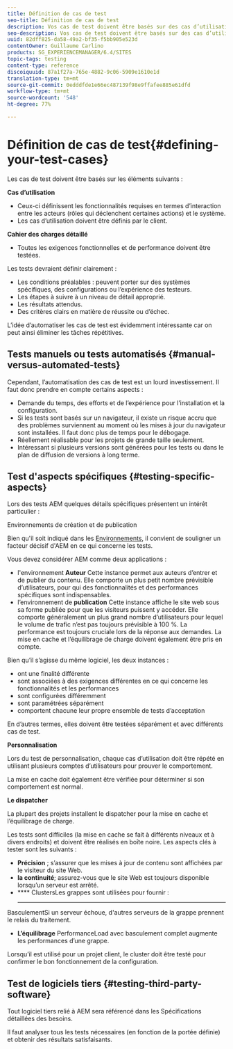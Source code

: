 ```yaml
---
title: Définition de cas de test
seo-title: Définition de cas de test
description: Vos cas de test doivent être basés sur des cas d’utilisation et le cahier des charges détaillé
seo-description: Vos cas de test doivent être basés sur des cas d’utilisation et le cahier des charges détaillé
uuid: 82dff825-da58-49a2-bf35-f5bb905e523d
contentOwner: Guillaume Carlino
products: SG_EXPERIENCEMANAGER/6.4/SITES
topic-tags: testing
content-type: reference
discoiquuid: 87a1f27a-765e-4882-9c06-5909e1610e1d
translation-type: tm+mt
source-git-commit: 0edddfde1e66ec487139f98e9ffafee885e61dfd
workflow-type: tm+mt
source-wordcount: '548'
ht-degree: 77%

---
```



# Définition de cas de test{#defining-your-test-cases}

Les cas de test doivent être basés sur les éléments suivants :

**Cas d’utilisation**

* Ceux-ci définissent les fonctionnalités requises en termes d’interaction entre les acteurs (rôles qui déclenchent certaines actions) et le système.
* Les cas d’utilisation doivent être définis par le client.

**Cahier des charges détaillé**

* Toutes les exigences fonctionnelles et de performance doivent être testées.

Les tests devraient définir clairement :

* Les conditions préalables : peuvent porter sur des systèmes spécifiques, des configurations ou l’expérience des testeurs.
* Les étapes à suivre à un niveau de détail approprié.
* Les résultats attendus.
* Des critères clairs en matière de réussite ou d’échec.

L’idée d’automatiser les cas de test est évidemment intéressante car on peut ainsi éliminer les tâches répétitives.

## Tests manuels ou tests automatisés  {#manual-versus-automated-tests}

Cependant, l’automatisation des cas de test est un lourd investissement. Il faut donc prendre en compte certains aspects :

* Demande du temps, des efforts et de l’expérience pour l’installation et la configuration.
* Si les tests sont basés sur un navigateur, il existe un risque accru que des problèmes surviennent au moment où les mises à jour du navigateur sont installées. Il faut donc plus de temps pour le débogage.
* Réellement réalisable pour les projets de grande taille seulement.
* Intéressant si plusieurs versions sont générées pour les tests ou dans le plan de diffusion de versions à long terme.

## Test d&#39;aspects spécifiques {#testing-specific-aspects}

Lors des tests AEM quelques détails spécifiques présentent un intérêt particulier :

Environnements de création et de publication

Bien qu&#39;il soit indiqué dans les [Environnements](/help/sites-developing/the-basics.md#environments), il convient de souligner un facteur décisif d&#39;AEM en ce qui concerne les tests.

Vous devez considérer AEM comme deux applications :

* l&#39;environnement **Auteur**
Cette instance permet aux auteurs d’entrer et de publier du contenu.
Elle comporte un plus petit nombre prévisible d’utilisateurs, pour qui des fonctionnalités et des performances spécifiques sont indispensables.
* l’environnement de **publication**
Cette instance affiche le site web sous sa forme publiée pour que les visiteurs puissent y accéder.
Elle comporte généralement un plus grand nombre d’utilisateurs pour lequel le volume de trafic n’est pas toujours prévisible à 100 %. La performance est toujours cruciale lors de la réponse aux demandes. La mise en cache et l’équilibrage de charge doivent également être pris en compte.

Bien qu’il s’agisse du même logiciel, les deux instances :

* ont une finalité différente
* sont associées à des exigences différentes en ce qui concerne les fonctionnalités et les performances
* sont configurées différemment
* sont paramétrées séparément
* comportent chacune leur propre ensemble de tests d’acceptation

En d’autres termes, elles doivent être testées séparément et avec différents cas de test.

**Personnalisation**

Lors du test de personnalisation, chaque cas d’utilisation doit être répété en utilisant plusieurs comptes d’utilisateurs pour prouver le comportement.

La mise en cache doit également être vérifiée pour déterminer si son comportement est normal.

**Le dispatcher**

La plupart des projets installent le dispatcher pour la mise en cache et l’équilibrage de charge.

Les tests sont difficiles (la mise en cache se fait à différents niveaux et à divers endroits) et doivent être réalisés en boîte noire. Les aspects clés à tester sont les suivants :

* **Précision** ; s’assurer que les mises à jour de contenu sont affichées par le visiteur du site Web.
* **la continuité**; assurez-vous que le site Web est toujours disponible lorsqu’un serveur est arrêté.
* **** ClustersLes grappes sont utilisées pour fournir :
   * ****
BasculementSi un serveur échoue, d&#39;autres serveurs de la grappe prennent le relais du traitement.
   * **L’équilibrage**
PerformanceLoad avec basculement complet augmente les performances d’une grappe.

Lorsqu’il est utilisé pour un projet client, le cluster doit être testé pour confirmer le bon fonctionnement de la configuration.

## Test de logiciels tiers {#testing-third-party-software}

Tout logiciel tiers relié à AEM sera référencé dans les Spécifications détaillées des besoins.

Il faut analyser tous les tests nécessaires (en fonction de la portée définie) et obtenir des résultats satisfaisants.
